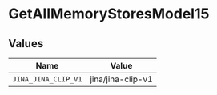 # GetAllMemoryStoresModel15


## Values

| Name                | Value               |
| ------------------- | ------------------- |
| `JINA_JINA_CLIP_V1` | jina/jina-clip-v1   |
